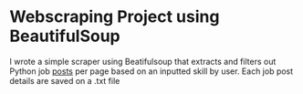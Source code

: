 # Webscraping Project using BeautifulSoup

I wrote a simple scraper using Beatifulsoup that extracts and filters out Python job [posts](https://www.timesjobs.com/candidate/job-search.html?from=submit&actualTxtKeywords=python&searchBy=0&rdoOperator=OR&searchType=personalizedSearch&luceneResultSize=25&postWeek=60&txtKeywords=python&pDate=I&sequence=1&startPage=1) per page based on an inputted skill by user. Each job post details are saved on a .txt file
